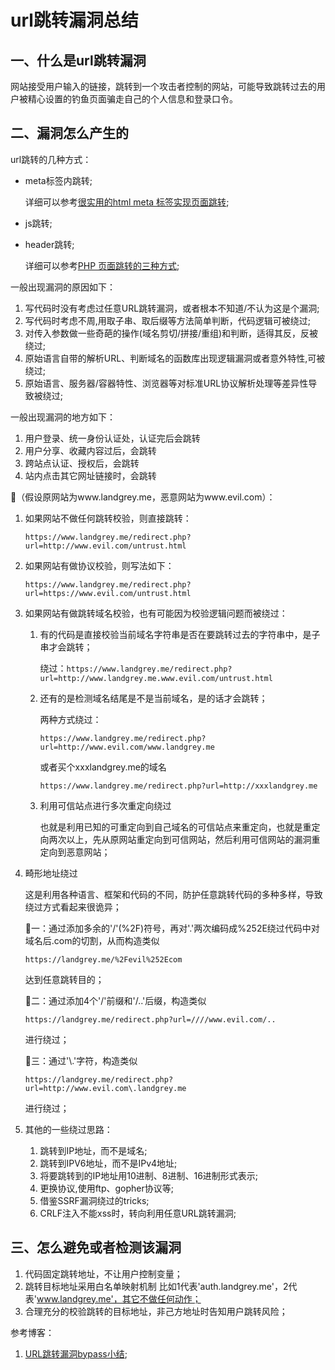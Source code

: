 # url跳转漏洞总结

## 一、什么是url跳转漏洞

网站接受用户输入的链接，跳转到一个攻击者控制的网站，可能导致跳转过去的用户被精心设置的钓鱼页面骗走自己的个人信息和登录口令。

## 二、漏洞怎么产生的

url跳转的几种方式：

* meta标签内跳转;

    详细可以参考[很实用的html meta 标签实现页面跳转](https://www.jianshu.com/p/c39400906aab);

* js跳转;
* header跳转;

    详细可以参考[PHP 页面跳转的三种方式](https://www.jianshu.com/p/8fa51d7fbb7e);

一般出现漏洞的原因如下：

1. 写代码时没有考虑过任意URL跳转漏洞，或者根本不知道/不认为这是个漏洞;
2. 写代码时考虑不周,用取子串、取后缀等方法简单判断，代码逻辑可被绕过;
3. 对传入参数做一些奇葩的操作(域名剪切/拼接/重组)和判断，适得其反，反被绕过;
4. 原始语言自带的解析URL、判断域名的函数库出现逻辑漏洞或者意外特性,可被绕过;
5. 原始语言、服务器/容器特性、浏览器等对标准URL协议解析处理等差异性导致被绕过;

一般出现漏洞的地方如下：

1. 用户登录、统一身份认证处，认证完后会跳转
2. 用户分享、收藏内容过后，会跳转
3. 跨站点认证、授权后，会跳转
4. 站内点击其它网址链接时，会跳转

🌰（假设原网站为www.landgrey.me，恶意网站为www.evil.com）：

1. 如果网站不做任何跳转校验，则直接跳转：

    ```https://www.landgrey.me/redirect.php?url=http://www.evil.com/untrust.html```

2. 如果网站有做协议校验，则写法如下：

    ```https://www.landgrey.me/redirect.php?url=https://www.evil.com/untrust.html```

3. 如果网站有做跳转域名校验，也有可能因为校验逻辑问题而被绕过：

    1. 有的代码是直接校验当前域名字符串是否在要跳转过去的字符串中，是子串才会跳转；

        绕过：```https://www.landgrey.me/redirect.php?url=http://www.landgrey.me.www.evil.com/untrust.html```

    2. 还有的是检测域名结尾是不是当前域名，是的话才会跳转；

        两种方式绕过：

        ```https://www.landgrey.me/redirect.php?url=http://www.evil.com/www.landgrey.me```

        或者买个xxxlandgrey.me的域名

        ```https://www.landgrey.me/redirect.php?url=http://xxxlandgrey.me```

    3. 利用可信站点进行多次重定向绕过

        也就是利用已知的可重定向到自己域名的可信站点来重定向，也就是重定向两次以上，先从原网站重定向到可信网站，然后利用可信网站的漏洞重定向到恶意网站；

4. 畸形地址绕过

    这是利用各种语言、框架和代码的不同，防护任意跳转代码的多种多样，导致绕过方式看起来很诡异；

    🌰一：通过添加多余的'/'(%2F)符号，再对'.'两次编码成%252E绕过代码中对域名后.com的切割，从而构造类似

    ```https://landgrey.me/%2Fevil%252Ecom```

    达到任意跳转目的；

    🌰二：通过添加4个'/'前缀和'/..'后缀，构造类似

    ```https://landgrey.me/redirect.php?url=////www.evil.com/..```

    进行绕过；

    🌰三：通过'\\.'字符，构造类似

    ```https://landgrey.me/redirect.php?url=http://www.evil.com\.landgrey.me```

    进行绕过；

5. 其他的一些绕过思路：

    1. 跳转到IP地址，而不是域名;
    2. 跳转到IPV6地址，而不是IPv4地址;
    3. 将要跳转到的IP地址用10进制、8进制、16进制形式表示;
    4. 更换协议,使用ftp、gopher协议等;
    5. 借鉴SSRF漏洞绕过的tricks;
    6. CRLF注入不能xss时，转向利用任意URL跳转漏洞;

## 三、怎么避免或者检测该漏洞

1. 代码固定跳转地址，不让用户控制变量；
2. 跳转目标地址采用白名单映射机制
    比如1代表'auth.landgrey.me'，2代表'www.landgrey.me'，其它不做任何动作；
3. 合理充分的校验跳转的目标地址，非己方地址时告知用户跳转风险；

参考博客：

1. [URL跳转漏洞bypass小结](https://landgrey.me/static/upload/2019-09-15/mofwvdcx.pdf);
